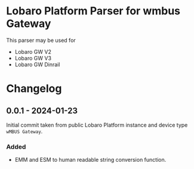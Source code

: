 # Lobaro Platform Parser for wmbus Gateway

This parser may be used for

- Lobaro GW V2
- Lobaro GW V3
- Lobaro GW Dinrail

# Changelog
## 0.0.1 - 2024-01-23
Initial commit taken from public Lobaro Platform instance and device type `wMBUS Gateway`.
### Added

- EMM and ESM to human readable string conversion function.